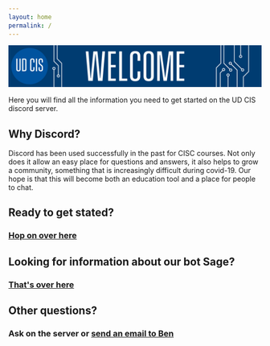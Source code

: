 ```yaml
---
layout: home
permalink: /
---
```

<link rel="icon" href="/favicon.ico" type="image/x-icon" />

![Welcome](/welcome.png "Welcome")

Here you will find all the information you need to get started on the UD CIS discord server.

## Why Discord?
Discord has been used successfully in the past for CISC courses. Not only does it allow an easy place for questions
and answers, it also helps to grow a community, something that is increasingly difficult during covid-19. Our
hope is that this will become both an education tool and a place for people to chat.

## Ready to get stated?
### [Hop on over here](/getting-started/)

## Looking for information about our bot Sage?
### [That's over here](/about-bot/)

## Other questions?
### Ask on the server or [send an email to Ben](mailto:bensegal@udel.edu)